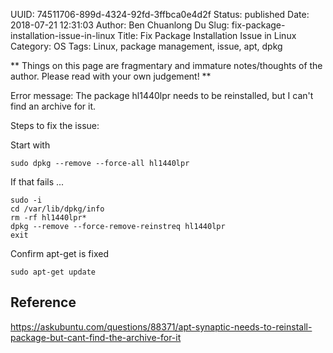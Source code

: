 UUID: 74511706-899d-4324-92fd-3ffbca0e4d2f
Status: published
Date: 2018-07-21 12:31:03
Author: Ben Chuanlong Du
Slug: fix-package-installation-issue-in-linux
Title: Fix Package Installation Issue in Linux
Category: OS
Tags: Linux, package management, issue, apt, dpkg

**
Things on this page are
fragmentary and immature notes/thoughts of the author.
Please read with your own judgement!
**

Error message: The package hl1440lpr needs to be reinstalled, but I can't find an archive for it.


Steps to fix the issue:

Start with

```
sudo dpkg --remove --force-all hl1440lpr
```

If that fails ...

```
sudo -i
cd /var/lib/dpkg/info
rm -rf hl1440lpr*
dpkg --remove --force-remove-reinstreq hl1440lpr
exit
```

Confirm apt-get is fixed
```
sudo apt-get update
```

## Reference

https://askubuntu.com/questions/88371/apt-synaptic-needs-to-reinstall-package-but-cant-find-the-archive-for-it